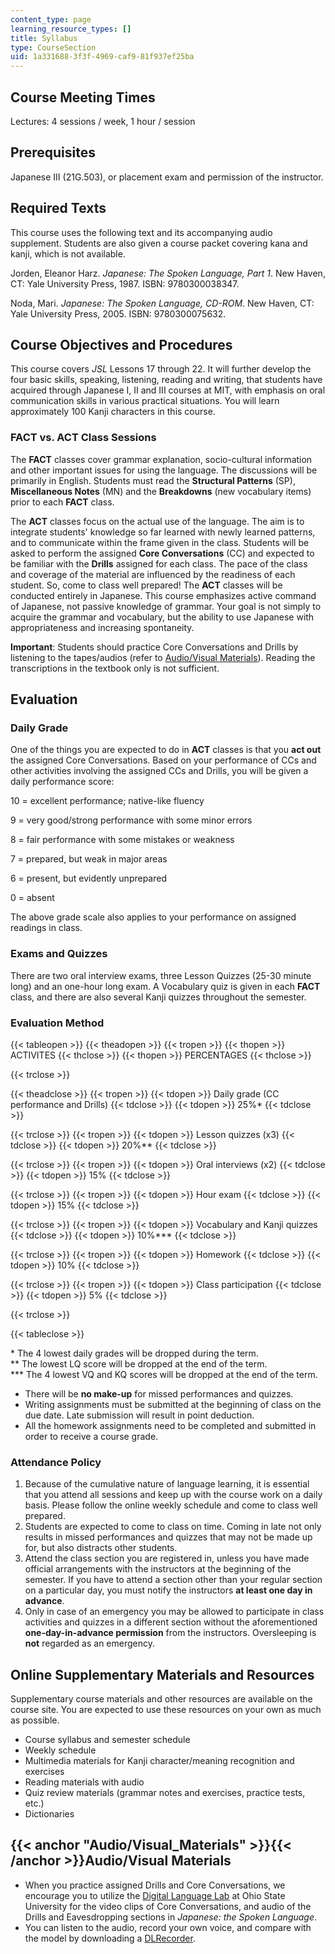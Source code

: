 ```yaml
---
content_type: page
learning_resource_types: []
title: Syllabus
type: CourseSection
uid: 1a331688-3f3f-4969-caf9-81f937ef25ba
---
```


Course Meeting Times
--------------------

Lectures: 4 sessions / week, 1 hour / session

Prerequisites
-------------

Japanese III (21G.503), or placement exam and permission of the instructor.

Required Texts
--------------

This course uses the following text and its accompanying audio supplement. Students are also given a course packet covering kana and kanji, which is not available.

Jorden, Eleanor Harz. _Japanese: The Spoken Language, Part 1_. New Haven, CT: Yale University Press, 1987. ISBN: 9780300038347.

Noda, Mari. _Japanese: The Spoken Language, CD-ROM_. New Haven, CT: Yale University Press, 2005. ISBN: 9780300075632.

Course Objectives and Procedures
--------------------------------

This course covers _JSL_ Lessons 17 through 22. It will further develop the four basic skills, speaking, listening, reading and writing, that students have acquired through Japanese I, II and III courses at MIT, with emphasis on oral communication skills in various practical situations. You will learn approximately 100 Kanji characters in this course.

### FACT vs. ACT Class Sessions

The **FACT** classes cover grammar explanation, socio-cultural information and other important issues for using the language. The discussions will be primarily in English. Students must read the **Structural Patterns** (SP), **Miscellaneous Notes** (MN) and the **Breakdowns** (new vocabulary items) prior to each **FACT** class.

The **ACT** classes focus on the actual use of the language. The aim is to integrate students' knowledge so far learned with newly learned patterns, and to communicate within the frame given in the class. Students will be asked to perform the assigned **Core Conversations** (CC) and expected to be familiar with the **Drills** assigned for each class. The pace of the class and coverage of the material are influenced by the readiness of each student. So, come to class well prepared! The **ACT** classes will be conducted entirely in Japanese. This course emphasizes active command of Japanese, not passive knowledge of grammar. Your goal is not simply to acquire the grammar and vocabulary, but the ability to use Japanese with appropriateness and increasing spontaneity.

**Important**: Students should practice Core Conversations and Drills by listening to the tapes/audios (refer to [Audio/Visual Materials](#Audio/Visual_Materials)). Reading the transcriptions in the textbook only is not sufficient.

Evaluation
----------

### Daily Grade

One of the things you are expected to do in **ACT** classes is that you **act out** the assigned Core Conversations. Based on your performance of CCs and other activities involving the assigned CCs and Drills, you will be given a daily performance score:

10 = excellent performance; native-like fluency

9 = very good/strong performance with some minor errors

8 = fair performance with some mistakes or weakness

7 = prepared, but weak in major areas

6 = present, but evidently unprepared

0 = absent

The above grade scale also applies to your performance on assigned readings in class.

### Exams and Quizzes

There are two oral interview exams, three Lesson Quizzes (25-30 minute long) and an one-hour long exam. A Vocabulary quiz is given in each **FACT** class, and there are also several Kanji quizzes throughout the semester.

### Evaluation Method

{{< tableopen >}}
{{< theadopen >}}
{{< tropen >}}
{{< thopen >}}
ACTIVITES
{{< thclose >}}
{{< thopen >}}
PERCENTAGES
{{< thclose >}}

{{< trclose >}}

{{< theadclose >}}
{{< tropen >}}
{{< tdopen >}}
Daily grade (CC performance and Drills)
{{< tdclose >}}
{{< tdopen >}}
25%\*
{{< tdclose >}}

{{< trclose >}}
{{< tropen >}}
{{< tdopen >}}
Lesson quizzes (x3)
{{< tdclose >}}
{{< tdopen >}}
20%\*\*
{{< tdclose >}}

{{< trclose >}}
{{< tropen >}}
{{< tdopen >}}
Oral interviews (x2)
{{< tdclose >}}
{{< tdopen >}}
15%
{{< tdclose >}}

{{< trclose >}}
{{< tropen >}}
{{< tdopen >}}
Hour exam
{{< tdclose >}}
{{< tdopen >}}
15%
{{< tdclose >}}

{{< trclose >}}
{{< tropen >}}
{{< tdopen >}}
Vocabulary and Kanji quizzes
{{< tdclose >}}
{{< tdopen >}}
10%\*\*\*
{{< tdclose >}}

{{< trclose >}}
{{< tropen >}}
{{< tdopen >}}
Homework
{{< tdclose >}}
{{< tdopen >}}
10%
{{< tdclose >}}

{{< trclose >}}
{{< tropen >}}
{{< tdopen >}}
Class participation
{{< tdclose >}}
{{< tdopen >}}
5%
{{< tdclose >}}

{{< trclose >}}

{{< tableclose >}}

\* The 4 lowest daily grades will be dropped during the term.  
\*\* The lowest LQ score will be dropped at the end of the term.  
\*\*\* The 4 lowest VQ and KQ scores will be dropped at the end of the term.

*   There will be **no make-up** for missed performances and quizzes.
*   Writing assignments must be submitted at the beginning of class on the due date. Late submission will result in point deduction.
*   All the homework assignments need to be completed and submitted in order to receive a course grade.

### Attendance Policy

1.  Because of the cumulative nature of language learning, it is essential that you attend all sessions and keep up with the course work on a daily basis. Please follow the online weekly schedule and come to class well prepared.
2.  Students are expected to come to class on time. Coming in late not only results in missed performances and quizzes that may not be made up for, but also distracts other students.
3.  Attend the class section you are registered in, unless you have made official arrangements with the instructors at the beginning of the semester. If you have to attend a section other than your regular section on a particular day, you must notify the instructors **at least one day in advance**.
4.  Only in case of an emergency you may be allowed to participate in class activities and quizzes in a different section without the aforementioned **one-day-in-advance permission** from the instructors. Oversleeping is **not** regarded as an emergency.

Online Supplementary Materials and Resources
--------------------------------------------

Supplementary course materials and other resources are available on the course site. You are expected to use these resources on your own as much as possible.

*   Course syllabus and semester schedule
*   Weekly schedule
*   Multimedia materials for Kanji character/meaning recognition and exercises
*   Reading materials with audio
*   Quiz review materials (grammar notes and exercises, practice tests, etc.)
*   Dictionaries

{{< anchor "Audio/Visual_Materials" >}}{{< /anchor >}}Audio/Visual Materials
----------------------------------------------------------------------------

*   When you practice assigned Drills and Core Conversations, we encourage you to utilize the [Digital Language Lab](http://languagelab.it.ohio-state.edu/) at Ohio State University for the video clips of Core Conversations, and audio of the Drills and Eavesdropping sections in _Japanese: the Spoken Language_.
*   You can listen to the audio, record your own voice, and compare with the model by downloading a [DLRecorder](http://projects.oscelot.org/gf/project/dlrecorder/).